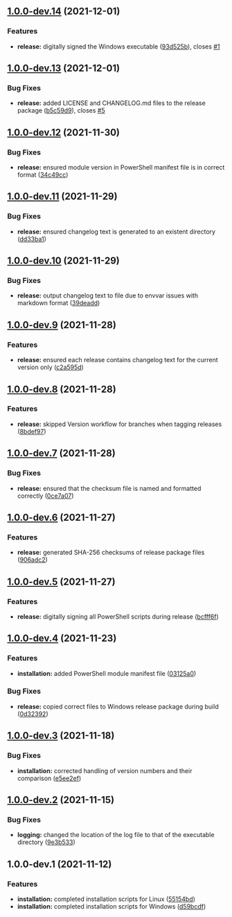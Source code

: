 ## [1.0.0-dev.14](https://github.com/GoldenPathTechnologies/ci/compare/v1.0.0-dev.13...v1.0.0-dev.14) (2021-12-01)


### Features

* **release:** digitally signed the Windows executable ([93d525b](https://github.com/GoldenPathTechnologies/ci/commit/93d525bbdfa98e7a014772db876c3a0af0749d43)), closes [#1](https://github.com/GoldenPathTechnologies/ci/issues/1)

## [1.0.0-dev.13](https://github.com/GoldenPathTechnologies/ci/compare/v1.0.0-dev.12...v1.0.0-dev.13) (2021-12-01)


### Bug Fixes

* **release:** added LICENSE and CHANGELOG.md files to the release package ([b5c59d9](https://github.com/GoldenPathTechnologies/ci/commit/b5c59d9261783c5a1e1edcc75da0d0a277c6b4ae)), closes [#5](https://github.com/GoldenPathTechnologies/ci/issues/5)

## [1.0.0-dev.12](https://github.com/GoldenPathTechnologies/ci/compare/v1.0.0-dev.11...v1.0.0-dev.12) (2021-11-30)


### Bug Fixes

* **release:** ensured module version in PowerShell manifest file is in correct format ([34c49cc](https://github.com/GoldenPathTechnologies/ci/commit/34c49ccdc769d2ad06f8dc9705f6f3915fb9e401))

## [1.0.0-dev.11](https://github.com/GoldenPathTechnologies/ci/compare/v1.0.0-dev.10...v1.0.0-dev.11) (2021-11-29)


### Bug Fixes

* **release:** ensured changelog text is generated to an existent directory ([dd33ba1](https://github.com/GoldenPathTechnologies/ci/commit/dd33ba1478836261fc90daec50effff052fab900))

## [1.0.0-dev.10](https://github.com/GoldenPathTechnologies/ci/compare/v1.0.0-dev.9...v1.0.0-dev.10) (2021-11-29)


### Bug Fixes

* **release:** output changelog text to file due to envvar issues with markdown format ([39deadd](https://github.com/GoldenPathTechnologies/ci/commit/39deadde553beafd5c4b64d108bce7bf5a6ec90c))

## [1.0.0-dev.9](https://github.com/GoldenPathTechnologies/ci/compare/v1.0.0-dev.8...v1.0.0-dev.9) (2021-11-28)


### Features

* **release:** ensured each release contains changelog text for the current version only ([c2a595d](https://github.com/GoldenPathTechnologies/ci/commit/c2a595defcad9f640a05dd1434033e94d85ceccb))

## [1.0.0-dev.8](https://github.com/GoldenPathTechnologies/ci/compare/v1.0.0-dev.7...v1.0.0-dev.8) (2021-11-28)


### Features

* **release:** skipped Version workflow for branches when tagging releases ([8bdef97](https://github.com/GoldenPathTechnologies/ci/commit/8bdef977e50611d5a1d9fbc919f333d52adaa900))

## [1.0.0-dev.7](https://github.com/GoldenPathTechnologies/ci/compare/v1.0.0-dev.6...v1.0.0-dev.7) (2021-11-28)


### Bug Fixes

* **release:** ensured that the checksum file is named and formatted correctly ([0ce7a07](https://github.com/GoldenPathTechnologies/ci/commit/0ce7a07b4e7597405e961eea5052fac5121745fa))

## [1.0.0-dev.6](https://github.com/GoldenPathTechnologies/ci/compare/v1.0.0-dev.5...v1.0.0-dev.6) (2021-11-27)


### Features

* **release:** generated SHA-256 checksums of release package files ([906adc2](https://github.com/GoldenPathTechnologies/ci/commit/906adc203aa4160bbe8d13c5d1a0d7a899ba04aa))

## [1.0.0-dev.5](https://github.com/GoldenPathTechnologies/ci/compare/v1.0.0-dev.4...v1.0.0-dev.5) (2021-11-27)


### Features

* **release:** digitally signing all PowerShell scripts during release ([bcfff6f](https://github.com/GoldenPathTechnologies/ci/commit/bcfff6f1a9a2c5ee8d41449a2f0dbb35fe8e0226))

## [1.0.0-dev.4](https://github.com/GoldenPathTechnologies/ci/compare/v1.0.0-dev.3...v1.0.0-dev.4) (2021-11-23)


### Features

* **installation:** added PowerShell module manifest file ([03125a0](https://github.com/GoldenPathTechnologies/ci/commit/03125a0d8edfeb4fc7f9ed4889c5d7ba5a24b2ba))


### Bug Fixes

* **release:** copied correct files to Windows release package during build ([0d32392](https://github.com/GoldenPathTechnologies/ci/commit/0d32392e0738a212522b9f9375acf783429115c3))

## [1.0.0-dev.3](https://github.com/GoldenPathTechnologies/ci/compare/v1.0.0-dev.2...v1.0.0-dev.3) (2021-11-18)


### Bug Fixes

* **installation:** corrected handling of version numbers and their comparison ([e5ee2ef](https://github.com/GoldenPathTechnologies/ci/commit/e5ee2ef1e1b136d1aa626bbc8f39959ab711be1e))

## [1.0.0-dev.2](https://github.com/GoldenPathTechnologies/ci/compare/v1.0.0-dev.1...v1.0.0-dev.2) (2021-11-15)


### Bug Fixes

* **logging:** changed the location of the log file to that of the executable directory ([9e3b533](https://github.com/GoldenPathTechnologies/ci/commit/9e3b53332b515a0aa38933f61aa05a7ec688a25e))

## 1.0.0-dev.1 (2021-11-12)


### Features

* **installation:** completed installation scripts for Linux ([55154bd](https://github.com/GoldenPathTechnologies/ci/commit/55154bd6db48f663dec334706f5ce80811d2fe31))
* **installation:** completed installation scripts for Windows ([d59bcdf](https://github.com/GoldenPathTechnologies/ci/commit/d59bcdf83ce94190751278c85d0c5ae712047816))
